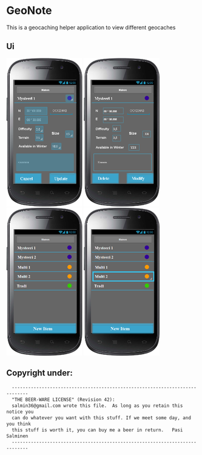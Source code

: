 # GeoNote

This is a geocaching helper application to view different geocaches

## Ui

<img src="images/Muokkaus.png" width="200" >
<img src="images/Tiedot.png" width="200" >


<img src="images/ListaEiValintaa.png" width="200" >
<img src="images/ListaValittu.png" width="200" >

## Copyright under:
```
  ----------------------------------------------------------------------------
  "THE BEER-WARE LICENSE" (Revision 42):
  salmin36@gmail.com wrote this file.  As long as you retain this notice you
  can do whatever you want with this stuff. If we meet some day, and you think
  this stuff is worth it, you can buy me a beer in return.   Pasi Salminen
  ----------------------------------------------------------------------------
```
